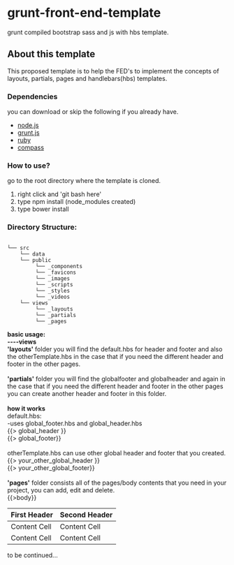 # grunt-front-end-template
grunt compiled bootstrap sass and js with hbs template.

<h2>About this template</h2>
<p>This proposed template is to help the FED's to implement the concepts of layouts, partials, pages and handlebars(hbs) templates.</p>

### Dependencies <br>
you can download or skip the following if you already have.
- [node.js](http://nodejs.org/) <br>
- [grunt.js](http://gruntjs.com/) <br>
- [ruby](http://rubyinstaller.org/) <br>
- [compass](http://compass-style.org/install/) <br>

### How to use?<br>
go to the root directory where the template is cloned.
<ol>
<li>right click and 'git bash here'</li>
<li>type npm install (node_modules created)</li>
<li>type bower install</li>
</ol>

### Directory Structure:<br>
<pre><code>
└── src
    └── data
    └── public
         └── _components
         └── _favicons
         └── _images
         └── _scripts 
         └── _styles 
         └── _videos 
    └── views
         └── _layouts
         └── _partials
         └── _pages
</code></pre>
<strong>basic usage:</strong><br>
<strong>----views</strong><br>
<strong>'layouts'</strong> folder you will find the default.hbs for header and footer and also the otherTemplate.hbs in the case that if you need the different header and footer in the other pages.<br><br>
<strong>'partials'</strong> folder you will find the globalfooter and globalheader and again in the case that if you need the different header and footer in the other pages you can create another header and footer in this folder.<br><br>
<strong>how it works</strong><br>
default.hbs:<br>
-uses global_footer.hbs and global_header.hbs<br>
{{> global_header }}<br>
{{> global_footer}}<br><br>
otherTemplate.hbs can use other global header and footer that you created.<br>
{{> your_other_global_header }}<br>
{{> your_other_global_footer}}<br><br>
<strong>'pages'</strong> folder consists all of the pages/body contents that you need in your project, you can add, edit and delete.<br>
{{>body}}







| First Header  | Second Header |
| ------------- | ------------- |
| Content Cell  | Content Cell  |
| Content Cell  | Content Cell  |

to be continued...
